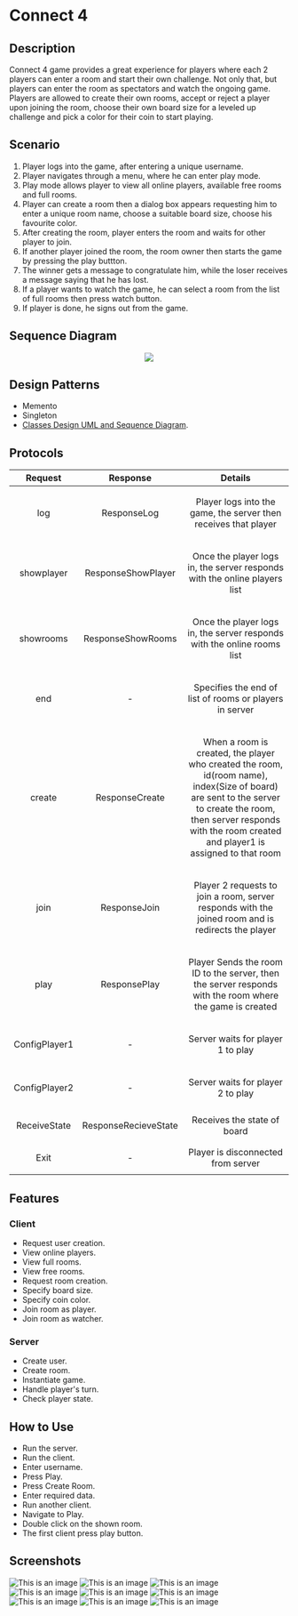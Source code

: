# Connect 4
## Description
Connect 4 game provides a great experience for players where each 2 players can enter a room and start their own challenge.
Not only that, but players can enter the room as spectators and watch the ongoing game.
Players are allowed to create their own rooms, accept or reject a player upon joining the room, choose their own board size for a leveled up challenge
and pick a color for their coin to start playing.
## Scenario
1. Player logs into the game, after entering a unique username.
2. Player navigates through a menu, where he can enter play mode.
3. Play mode allows player to view all online players, available free rooms and full rooms.
4. Player can create a room then a dialog box appears requesting him to enter a unique room name, choose a suitable board size, choose his favourite color.
5. After creating the room, player enters the room and waits for other player to join.
6. If another player joined the room, the room owner then starts the game by pressing the play buttton.
7. The winner gets a message to congratulate him, while the loser receives a message saying that he has lost.
8. If a player wants to watch the game, he can select a room from the list of full rooms then press watch button.
9. If player is done, he signs out from the game.

## Sequence Diagram 
<p align="center">
  <img src="https://drive.google.com/file/d/18E098xyXe30NV2xyVhDchx1-qBIazzHj/view?usp=sharing">
</p>

## Design Patterns
- Memento
- Singleton
- [Classes Design UML and Sequence Diagram](https://app.diagrams.net/#G1R-aCJOE3QRefbgPOe4FvvqD7ookj1vLj).
## Protocols

|Request|Response|Details|
| :-: | :-: | :-: |
|log|ResponseLog|<p></p><p>Player logs into the game, the server then receives that player</p><p></p>|
|showplayer|ResponseShowPlayer|<p></p><p>Once the player logs in, the server responds with the online players list</p><p></p>|
|showrooms|ResponseShowRooms|<p></p><p>Once the player logs in, the server responds with the online rooms list</p><p></p>|
|end|-|<p></p><p>Specifies the end of list of rooms or players in server</p><p></p>|
|create|ResponseCreate|<p></p><p>When a room is created, the player who created the room, id(room name), index(Size of board) are sent to the server to create the room, then server responds with the room created and player1 is assigned to that room</p><p></p>|
|join|ResponseJoin|<p></p><p>Player 2 requests to join a room, server responds with the joined room and is redirects the player</p><p></p>|
|play|ResponsePlay|<p></p><p>Player Sends the room ID to the server, then the server responds with the room where the game is created</p><p></p>|
|ConfigPlayer1|-|<p></p><p>Server waits for player 1 to play </p><p></p>|
|ConfigPlayer2|-|<p></p><p>Server waits for player 2 to play</p><p> </p>|
|<p></p><p>ReceiveState</p><p></p>|ResponseRecieveState|Receives the state of board |
|<p></p><p>Exit</p><p></p>|-|Player is disconnected from server|
## Features
### Client
- Request user creation.
- View online players.
- View full rooms.
- View free rooms.
- Request room creation.
- Specify board size.
- Specify coin color.
- Join room as player.
- Join room as watcher.
### Server
- Create user.
- Create room.
- Instantiate game.
- Handle player's turn.
- Check player state.
## How to Use
- Run the server.
- Run the client.
- Enter username.
- Press Play.
- Press Create Room.
- Enter required data.
- Run another client.
- Navigate to Play.
- Double click on the shown room.
- The first client press play button.
## Screenshots
![This is an image](https://user-images.githubusercontent.com/72733603/154560183-03f95fc2-1c25-4619-9f88-99533a44e91a.png)
![This is an image](https://user-images.githubusercontent.com/72733603/154560238-28a248f2-e598-45ac-93dd-56b0e656b8b6.png)
![This is an image](https://user-images.githubusercontent.com/72733603/154561254-2912764e-790a-4c79-8d09-c81b15cde0c8.png)
![This is an image](https://user-images.githubusercontent.com/72733603/154561303-b0772944-ea17-48fe-9b6a-c2ea9c499c1e.png)
![This is an image](https://user-images.githubusercontent.com/72733603/154560353-41b5be0b-4925-4a97-9678-db5e21d181db.png)
![This is an image](https://user-images.githubusercontent.com/72733603/154560375-59a33145-6c5a-4ffc-aa5a-0df0b8ab9358.png)
![This is an image](https://user-images.githubusercontent.com/72733603/154560384-b1a17b61-9836-49f8-9895-24924f5a68c4.png)
![This is an image](https://user-images.githubusercontent.com/72733603/154560384-b1a17b61-9836-49f8-9895-24924f5a68c4.png)
![This is an image](https://user-images.githubusercontent.com/72733603/154561367-1fc63011-cf55-4b21-9635-6952d223e018.png)
